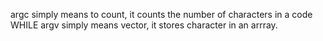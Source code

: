 argc simply means to count, it counts the number of characters in a code WHILE argv simply means vector, it stores character in an arrray.
